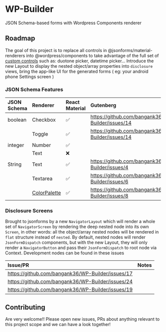 # WP-Builder
JSON Schema-based forms with Wordpress Components renderer

## Roadmap
The goal of this project is to replace all controls in @jsonforms/material-renderers into @wordpress/components to take advantage of the full set of [custom controls](https://jsonforms.io/docs/renderer-sets/) such as: duotone picker, datetime picker...
Introduce the new Layout to display the nested object/array properties into `disclosure` views, bring the app-like UI for the generated forms ( eg: your android phone Settings screen )

### JSON Schema Features

|JSON Schema|Renderer|React Material|Gutenberg|
|:----|:----|:----|:----|
|boolean|Checkbox| ✅ | https://github.com/bangank36/WP-Builder/issues/14 |
| |Toggle|✅| https://github.com/bangank36/WP-Builder/issues/14 |
|integer|Number|✅| |
| |Text|❌| |
|String|Text|✅| https://github.com/bangank36/WP-Builder/issues/4 |
| |Textarea|✅| https://github.com/bangank36/WP-Builder/issues/6 |
| |[ColorPalette](https://wordpress.github.io/gutenberg/?path=/docs/components-colorpalette--default)|✅| https://github.com/bangank36/WP-Builder/issues/8 |

### Disclosure Screens
Brought to jsonforms by a new `NavigatorLayout` which will render a whole set of `NavigatorScreen` by rendering the deep nested node into its own `Screen`, in other words: all the object/array nested nodes will be rendered in `flat` structure instead of `nested`.
By default, nested nodes will render `JsonFormDispatch` components, but with the new Layout, they will only render a `NavigatorButton` and pass their `JsonFormDispatch` to root node via Context.
Development nodes can be found in these issues

|Issue/PR|Notes|
|:----|:----|
| https://github.com/bangank36/WP-Builder/issues/17 ||
| https://github.com/bangank36/WP-Builder/issues/24 ||
| https://github.com/bangank36/WP-Builder/issues/19 ||

## Contributing
Are very welcome!! Please open new issues, PRs about anything relevant to this project scope and we can have a look together!